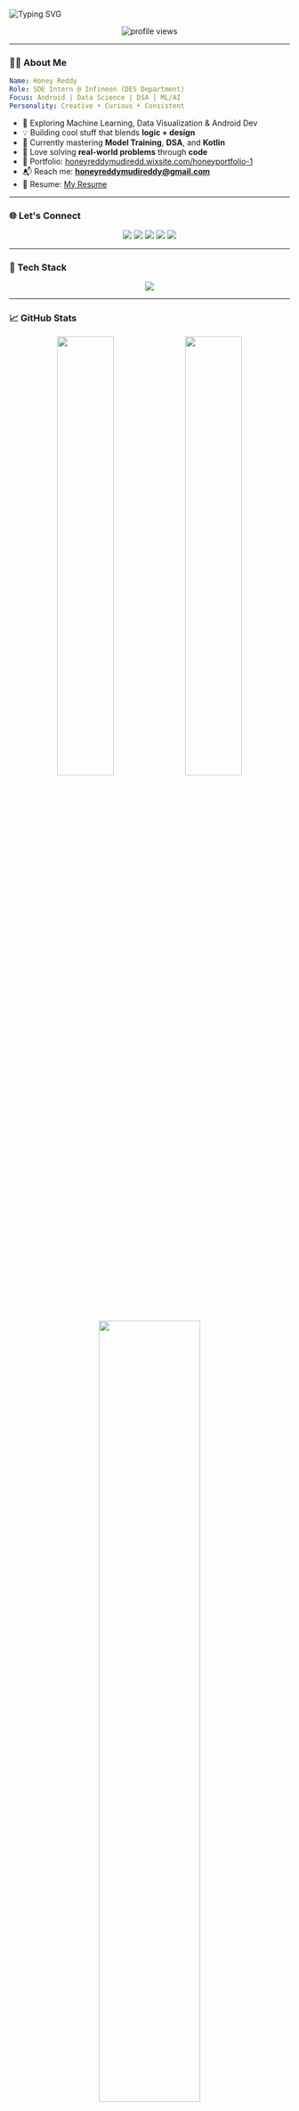 
<!-- Banner -->
<img src="https://readme-typing-svg.herokuapp.com?font=Fira+Code&size=30&pause=1000&center=true&vCenter=true&width=900&lines=Hi+%F0%9F%91%8B%2C+I'm+Honey+Reddy;Aspiring+SDE+%7C+ML+and+AI+Explorer;Building+Smart+Solutions+%F0%9F%9A%80" alt="Typing SVG" />

<p align="center">
  <img src="https://komarev.com/ghpvc/?username=honeyreddy13&label=Profile+Views&color=brightgreen&style=flat" alt="profile views"/>
</p>

---

### 💁‍♀️ About Me
```yaml
Name: Honey Reddy
Role: SDE Intern @ Infineon (DES Department)
Focus: Android | Data Science | DSA | ML/AI
Personality: Creative • Curious • Consistent
```

- 🎯 Exploring Machine Learning, Data Visualization & Android Dev
- 💡 Building cool stuff that blends **logic + design**
- 🌱 Currently mastering **Model Training**, **DSA**, and **Kotlin**
- 🧠 Love solving **real-world problems** through **code**
- 🔗 Portfolio: [honeyreddymudiredd.wixsite.com/honeyportfolio-1](https://honeyreddymudiredd.wixsite.com/honeyportfolio-1)
- 📬 Reach me: **honeyreddymudireddy@gmail.com**
- 📄 Resume: [My Resume](https://drive.google.com/file/d/1x6OfglJNS86YMLk5YXpVUhkGqkxqPcMG/view?usp=sharing)

---

### 🌐 Let's Connect

<p align="center">
  <a href="https://www.linkedin.com/in/honey1305/"><img src="https://img.shields.io/badge/LinkedIn-blue?style=for-the-badge&logo=linkedin" /></a>
  <a href="https://www.leetcode.com/honey_reddy"><img src="https://img.shields.io/badge/LeetCode-orange?style=for-the-badge&logo=leetcode" /></a>
  <a href="https://www.codechef.com/users/honey_1305"><img src="https://img.shields.io/badge/CodeChef-brown?style=for-the-badge&logo=codechef" /></a>
  <a href="https://www.hackerrank.com/honeyreddymudir1"><img src="https://img.shields.io/badge/Hackerrank-2EC866?style=for-the-badge&logo=hackerrank" /></a>
  <a href="https://auth.geeksforgeeks.org/user/honeyreddy0fzn"><img src="https://img.shields.io/badge/GeeksForGeeks-darkgreen?style=for-the-badge&logo=geeksforgeeks" /></a>
</p>

---

### 🧰 Tech Stack

<p align="center">
  <img src="https://skillicons.dev/icons?i=c,cpp,java,python,kotlin,javascript,html,css,mysql,sqlite,androidstudio,firebase,hadoop,gcp,figma,vscode,linux" />
</p>

---

### 📈 GitHub Stats

<p align="center">
  <img src="https://github-readme-stats.vercel.app/api?username=honeyreddy13&show_icons=true&theme=radical" width="45%" />
  <img src="https://github-readme-streak-stats.herokuapp.com?user=honeyreddy13&theme=radical" width="45%" />
</p>

<p align="center">
  <img src="https://github-readme-stats.vercel.app/api/top-langs?username=honeyreddy13&layout=compact&theme=radical" width="60%" />
</p>

---

### 🏆 GitHub Trophies

<p align="center">
  <img src="https://github-profile-trophy.vercel.app/?username=honeyreddy13&theme=onedark&column=6&margin-w=10" />
</p>

---

### 💡 Fun Fact

> “Binary Trees are more loyal than people — at least they never ghost you before an interview 😄”

---

### 🔗 Quick Access
- 📘 **Portfolio**: [Honey's Projects](https://honeyreddymudiredd.wixsite.com/honeyportfolio-1)  
- 🧾 **Resume**: [Google Drive](https://drive.google.com/file/d/1x6OfglJNS86YMLk5YXpVUhkGqkxqPcMG/view?usp=sharing)  
- 📩 **Email**: honeyreddymudireddy@gmail.com  

---

<p align="center">
  <b>Thanks for visiting! Keep learning. Keep building. 🚀</b>
</p>
